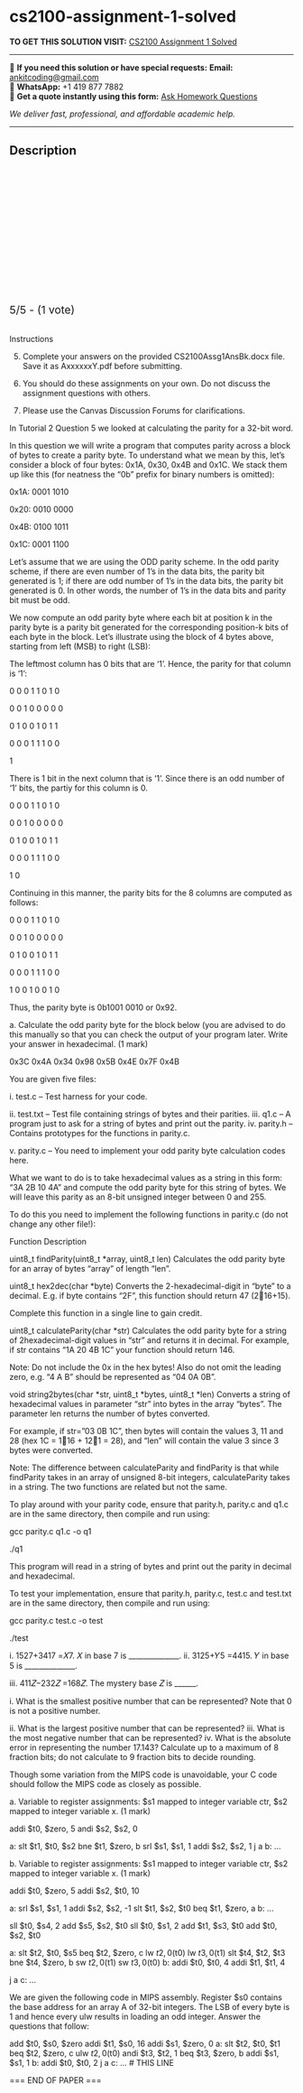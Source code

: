 # cs2100-assignment-1-solved
**TO GET THIS SOLUTION VISIT:** [CS2100 Assignment 1 Solved](https://www.ankitcodinghub.com/product/cs2100-computer-organization-solved/)


---

📩 **If you need this solution or have special requests:** **Email:** ankitcoding@gmail.com  
📱 **WhatsApp:** +1 419 877 7882  
📄 **Get a quote instantly using this form:** [Ask Homework Questions](https://www.ankitcodinghub.com/services/ask-homework-questions/)

*We deliver fast, professional, and affordable academic help.*

---

<h2>Description</h2>



<div class="kk-star-ratings kksr-auto kksr-align-center kksr-valign-top" data-payload="{&quot;align&quot;:&quot;center&quot;,&quot;id&quot;:&quot;126850&quot;,&quot;slug&quot;:&quot;default&quot;,&quot;valign&quot;:&quot;top&quot;,&quot;ignore&quot;:&quot;&quot;,&quot;reference&quot;:&quot;auto&quot;,&quot;class&quot;:&quot;&quot;,&quot;count&quot;:&quot;1&quot;,&quot;legendonly&quot;:&quot;&quot;,&quot;readonly&quot;:&quot;&quot;,&quot;score&quot;:&quot;5&quot;,&quot;starsonly&quot;:&quot;&quot;,&quot;best&quot;:&quot;5&quot;,&quot;gap&quot;:&quot;4&quot;,&quot;greet&quot;:&quot;Rate this product&quot;,&quot;legend&quot;:&quot;5\/5 - (1 vote)&quot;,&quot;size&quot;:&quot;24&quot;,&quot;title&quot;:&quot;CS2100 Assignment 1 Solved&quot;,&quot;width&quot;:&quot;138&quot;,&quot;_legend&quot;:&quot;{score}\/{best} - ({count} {votes})&quot;,&quot;font_factor&quot;:&quot;1.25&quot;}">

<div class="kksr-stars">

<div class="kksr-stars-inactive">
            <div class="kksr-star" data-star="1" style="padding-right: 4px">


<div class="kksr-icon" style="width: 24px; height: 24px;"></div>
        </div>
            <div class="kksr-star" data-star="2" style="padding-right: 4px">


<div class="kksr-icon" style="width: 24px; height: 24px;"></div>
        </div>
            <div class="kksr-star" data-star="3" style="padding-right: 4px">


<div class="kksr-icon" style="width: 24px; height: 24px;"></div>
        </div>
            <div class="kksr-star" data-star="4" style="padding-right: 4px">


<div class="kksr-icon" style="width: 24px; height: 24px;"></div>
        </div>
            <div class="kksr-star" data-star="5" style="padding-right: 4px">


<div class="kksr-icon" style="width: 24px; height: 24px;"></div>
        </div>
    </div>

<div class="kksr-stars-active" style="width: 138px;">
            <div class="kksr-star" style="padding-right: 4px">


<div class="kksr-icon" style="width: 24px; height: 24px;"></div>
        </div>
            <div class="kksr-star" style="padding-right: 4px">


<div class="kksr-icon" style="width: 24px; height: 24px;"></div>
        </div>
            <div class="kksr-star" style="padding-right: 4px">


<div class="kksr-icon" style="width: 24px; height: 24px;"></div>
        </div>
            <div class="kksr-star" style="padding-right: 4px">


<div class="kksr-icon" style="width: 24px; height: 24px;"></div>
        </div>
            <div class="kksr-star" style="padding-right: 4px">


<div class="kksr-icon" style="width: 24px; height: 24px;"></div>
        </div>
    </div>
</div>


<div class="kksr-legend" style="font-size: 19.2px;">
            5/5 - (1 vote)    </div>
    </div>
&nbsp;

Instructions

5. Complete your answers on the provided CS2100Assg1AnsBk.docx file. Save it as AxxxxxxY.pdf before submitting.

7. You should do these assignments on your own. Do not discuss the assignment questions with others.

8. Please use the Canvas Discussion Forums for clarifications.

In Tutorial 2 Question 5 we looked at calculating the parity for a 32-bit word.

In this question we will write a program that computes parity across a block of bytes to create a parity byte. To understand what we mean by this, let’s consider a block of four bytes: 0x1A, 0x30, 0x4B and 0x1C. We stack them up like this (for neatness the “0b” prefix for binary numbers is omitted):

0x1A: 0001 1010

0x20: 0010 0000

0x4B: 0100 1011

0x1C: 0001 1100

Let’s assume that we are using the ODD parity scheme. In the odd parity scheme, if there are even number of 1’s in the data bits, the parity bit generated is 1; if there are odd number of 1’s in the data bits, the parity bit generated is 0. In other words, the number of 1’s in the data bits and parity bit must be odd.

We now compute an odd parity byte where each bit at position k in the parity byte is a parity bit generated for the corresponding position-k bits of each byte in the block. Let’s illustrate using the block of 4 bytes above, starting from left (MSB) to right (LSB):

The leftmost column has 0 bits that are ‘1’. Hence, the parity for that column is ‘1’:

0 0 0 1 1 0 1 0

0 0 1 0 0 0 0 0

0 1 0 0 1 0 1 1

0 0 0 1 1 1 0 0

1

There is 1 bit in the next column that is ‘1’. Since there is an odd number of ‘1’ bits, the partiy for this column is 0.

0 0 0 1 1 0 1 0

0 0 1 0 0 0 0 0

0 1 0 0 1 0 1 1

0 0 0 1 1 1 0 0

1 0

Continuing in this manner, the parity bits for the 8 columns are computed as follows:

0 0 0 1 1 0 1 0

0 0 1 0 0 0 0 0

0 1 0 0 1 0 1 1

0 0 0 1 1 1 0 0

1 0 0 1 0 0 1 0

Thus, the parity byte is 0b1001 0010 or 0x92.

a. Calculate the odd parity byte for the block below (you are advised to do this manually so that you can check the output of your program later. Write your answer in hexadecimal. (1 mark)

0x3C 0x4A 0x34 0x98 0x5B 0x4E 0x7F 0x4B

You are given five files:

i. test.c – Test harness for your code.

ii. test.txt – Test file containing strings of bytes and their parities. iii. q1.c – A program just to ask for a string of bytes and print out the parity. iv. parity.h – Contains prototypes for the functions in parity.c.

v. parity.c – You need to implement your odd parity byte calculation codes here.

What we want to do is to take hexadecimal values as a string in this form: “3A 2B 10 4A” and compute the odd parity byte for this string of bytes. We will leave this parity as an 8-bit unsigned integer between 0 and 255.

To do this you need to implement the following functions in parity.c (do not change any other file!):

Function Description

uint8_t findParity(uint8_t *array, uint8_t len) Calculates the odd parity byte for an array of bytes “array” of length “len”.

uint8_t hex2dec(char *byte) Converts the 2-hexadecimal-digit in “byte” to a decimal. E.g. if byte contains “2F”, this function should return 47 (216+15).

Complete this function in a single line to gain credit.

uint8_t calculateParity(char *str) Calculates the odd parity byte for a string of 2hexadecimal-digit values in “str” and returns it in decimal. For example, if str contains “1A 20 4B 1C” your function should return 146.

Note: Do not include the 0x in the hex bytes! Also do not omit the leading zero, e.g. “4 A B” should be represented as “04 0A 0B”.

void string2bytes(char *str, uint8_t *bytes, uint8_t *len) Converts a string of hexadecimal values in parameter “str” into bytes in the array “bytes”. The parameter len returns the number of bytes converted.

For example, if str=”03 0B 1C”, then bytes will contain the values 3, 11 and 28 (hex 1C = 116 + 121 = 28), and “len” will contain the value 3 since 3 bytes were converted.

Note: The difference between calculateParity and findParity is that while findParity takes in an array of unsigned 8-bit integers, calculateParity takes in a string. The two functions are related but not the same.

To play around with your parity code, ensure that parity.h, parity.c and q1.c are in the same directory, then compile and run using:

gcc parity.c q1.c -o q1

./q1

This program will read in a string of bytes and print out the parity in decimal and hexadecimal.

To test your implementation, ensure that parity.h, parity.c, test.c and test.txt are in the same directory, then compile and run using:

gcc parity.c test.c -o test

./test

i. 1527+3417 =𝑋7. 𝑋 in base 7 is ______________. ii. 3125+𝑌5 =4415. 𝑌 in base 5 is ______________.

iii. 411𝑍−232𝑍 =168𝑍. The mystery base 𝑍 is ______.

i. What is the smallest positive number that can be represented? Note that 0 is not a positive number.

ii. What is the largest positive number that can be represented? iii. What is the most negative number that can be represented? iv. What is the absolute error in representing the number 17.143? Calculate up to a maximum of 8 fraction bits; do not calculate to 9 fraction bits to decide rounding.

Though some variation from the MIPS code is unavoidable, your C code should follow the MIPS code as closely as possible.

a. Variable to register assignments: $s1 mapped to integer variable ctr, $s2 mapped to integer variable x. (1 mark)

addi $t0, $zero, 5 andi $s2, $s2, 0

a: slt $t1, $t0, $s2 bne $t1, $zero, b srl $s1, $s1, 1 addi $s2, $s2, 1 j a b: …

b. Variable to register assignments: $s1 mapped to integer variable ctr, $s2 mapped to integer variable x. (1 mark)

addi $t0, $zero, 5 addi $s2, $t0, 10

a: srl $s1, $s1, 1 addi $s2, $s2, -1 slt $t1, $s2, $t0 beq $t1, $zero, a b: …

sll $t0, $s4, 2 add $s5, $s2, $t0 sll $t0, $s1, 2 add $t1, $s3, $t0 add $t0, $s2, $t0

a: slt $t2, $t0, $s5 beq $t2, $zero, c lw $t2, 0($t0) lw $t3, 0($t1) slt $t4, $t2, $t3 bne $t4, $zero, b sw $t2, 0($t1) sw $t3, 0($t0) b: addi $t0, $t0, 4 addi $t1, $t1, 4

j a c: …

We are given the following code in MIPS assembly. Register $s0 contains the base address for an array A of 32-bit integers. The LSB of every byte is 1 and hence every ulw results in loading an odd integer. Answer the questions that follow:

add $t0, $s0, $zero addi $t1, $s0, 16 addi $s1, $zero, 0 a: slt $t2, $t0, $t1 beq $t2, $zero, c ulw $t2, 0($t0) andi $t3, $t2, 1 beq $t3, $zero, b addi $s1, $s1, 1 b: addi $t0, $t0, 2 j a c: … # THIS LINE

=== END OF PAPER ===
